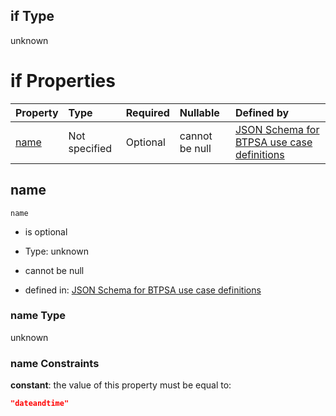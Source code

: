 ## if Type

unknown

# if Properties

| Property      | Type          | Required | Nullable       | Defined by                                                                                                                                                                                                        |
| :------------ | :------------ | :------- | :------------- | :---------------------------------------------------------------------------------------------------------------------------------------------------------------------------------------------------------------- |
| [name](#name) | Not specified | Optional | cannot be null | [JSON Schema for BTPSA use case definitions](btpsa-usecase-properties-services-items-allof-1-then-allof-34-if-properties-name.md "undefined#/properties/services/items/allOf/1/then/allOf/34/if/properties/name") |

## name



`name`

*   is optional

*   Type: unknown

*   cannot be null

*   defined in: [JSON Schema for BTPSA use case definitions](btpsa-usecase-properties-services-items-allof-1-then-allof-34-if-properties-name.md "undefined#/properties/services/items/allOf/1/then/allOf/34/if/properties/name")

### name Type

unknown

### name Constraints

**constant**: the value of this property must be equal to:

```json
"dateandtime"
```
